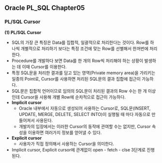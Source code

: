 ## Oracle PL_SQL Chapter05
### PL/SQL Cursor
**(1) PL/SQL Cursor** 
- SQL의 가장 큰 특징은 Data를 집합적, 일괄적으로 처리한다는 것이다.  Row를 하나씩 개별적으로 처리하기 보다는 특정 조건에 맞는 Row를 선별해서 한꺼번에 처리한다. 
- Procedure를 개발하다 보면 Data를 한 개의 Row씩 처리해야 하는 상황이 발생하는 데 이때 Cursor를 이용한다. 
- 특정 SQL문을 처리한 결과를 담고 있는 영역(Private memory area)을 가리키는 일종의 Point로, Cursor를 사용하면 처리된 SQL문의 결과 집합에 접근이 가능하다. 
- SQL문은 집합적 언어이므로 임의의 SQL문이 처리된 결과의 Row 수는 한 개 이상인데 Cursor을 사용해 개별 Row에 순차적으로 접근이 가능하다.  
- **Implicit cursor**
  - Oracle 내부에서 자동으로 생성되어 사용하는 Cursor로, SQL문(INSERT, UPDATE, MERGE, DELETE, SELECT INTO)이 실행될 때 마다 자동으로 만들어져서 사용된다. 
  - 개발자의 입장에서는 이러한 Cursor의 동작에 관여할 수는 없지만, Cursor 속성을 이용하면 여러가지 정보를 얻어낼 수 있다. 
- **Explicit cursor**
  - 사용자가 직접 정의해서 사용하는 Cursor을 의미한다. 
- Implicit cursor, Explicit cursor에 관계없이 open - fetch - clse 3단계로 진행된다. 


 
